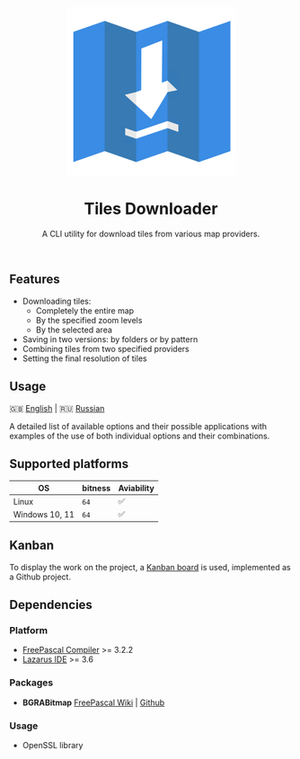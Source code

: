 
<p align="center">
  <img src="./docs/img/logo.svg" width="300">
</p>
<h1 align="center">Tiles Downloader</h1>
<p align="center">
  A CLI utility for download tiles from various map providers.
</p>
<br>

## Features

- Downloading tiles:
	- Completely the entire map
	- By the specified zoom levels
	- By the selected area
- Saving in two versions: by folders or by pattern
- Combining tiles from two specified providers
- Setting the final resolution of tiles

## Usage

🇬🇧 [English](./docs/USAGE.md) | 🇷🇺 [Russian](./docs/USAGE_RU.md)

A detailed list of available options and their possible applications with examples of the use of both individual options and their combinations.

## Supported platforms

| OS | bitness                | Aviability                                                                  |
| ------------ | ----------------------- | ------------------------------------------------------------------------------- |
| Linux            | `64`               | ✅                                              |
| Windows 10, 11           | `64`             | ✅                                                    |


## Kanban

To display the work on the project, a [Kanban board](https://github.com/users/kfilippenok/projects/1) is used, implemented as a Github project.
 

## Dependencies

### Platform
- [FreePascal Compiler](https://www.freepascal.org/) >= 3.2.2 
- [Lazarus IDE](https://www.lazarus-ide.org/) >= 3.6

### Packages

- **BGRABitmap** [FreePascal Wiki](https://wiki.lazarus.freepascal.org/BGRABitmap) | [Github](https://github.com/bgrabitmap/bgrabitmap)
 
 ### Usage
 
 - OpenSSL library